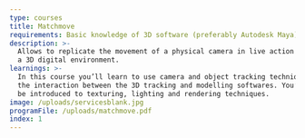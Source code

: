 ```yaml
---
type: courses
title: Matchmove
requirements: Basic knowledge of 3D software (preferably Autodesk Maya)
description: >-
  Allows to replicate the movement of a physical camera in live action shots in
  a 3D digital environment.
learnings: >-
  In this course you’ll learn to use camera and object tracking techniques, and
  the interaction between the 3D tracking and modelling softwares. You’ll also
  be introduced to texturing, lighting and rendering techniques.
image: /uploads/servicesblank.jpg
programFile: /uploads/matchmove.pdf
index: 1
---
```

